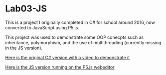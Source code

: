 # Lab03-JS
This is a project I originally completed in C# for school around 2016, now converted to JavaScript using P5.js.

This project was used to demonstrate some OOP conecpts such as inheritance, polymorphism, and the use of multithreading (currently missing in the JS version).

[Here is the original C# version with a video to demonstrate it](https://github.com/jstelte/Lab03CSharp)

[Here is the JS version running on the P5.js webeditor](https://editor.p5js.org/jstelte/sketches/PauKOTffG)
